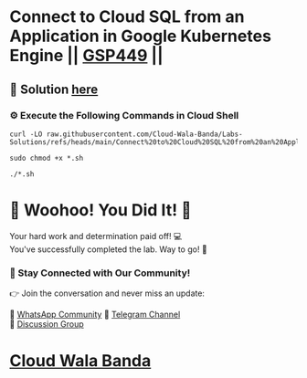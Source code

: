 # Connect to Cloud SQL from an Application in Google Kubernetes Engine || [GSP449](https://www.cloudskillsboost.google/focuses/5625?parent=catalog) ||

## 🔑 Solution [here](https://youtu.be/6iBsN9HH5zk)

### ⚙️ Execute the Following Commands in Cloud Shell

```
curl -LO raw.githubusercontent.com/Cloud-Wala-Banda/Labs-Solutions/refs/heads/main/Connect%20to%20Cloud%20SQL%20from%20an%20Application%20in%20Google%20Kubernetes%20Engine/gsp449.sh

sudo chmod +x *.sh

./*.sh
```

# 🎉 Woohoo! You Did It! 🎉

Your hard work and determination paid off! 💻  
You've successfully completed the lab. Way to go! 🚀  

### 💬 Stay Connected with Our Community!

👉 Join the conversation and never miss an update:  

💚 [WhatsApp Community](https://chat.whatsapp.com/ECJ9h8GA3CA1ksaI9m5NrX)  📢 [Telegram Channel](https://t.me/cloudwalabanda)  
👥 [Discussion Group](https://t.me/cloudwalabandachats)  

# [Cloud Wala Banda](https://www.youtube.com/@cloudwalabanda)
